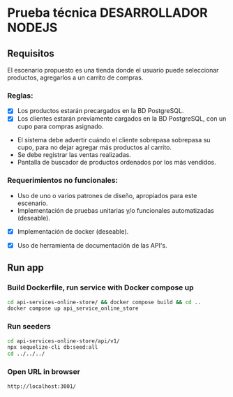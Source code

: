 # Prueba técnica DESARROLLADOR NODEJS 

## Requisitos
El escenario propuesto es una tienda donde el usuario puede seleccionar productos, agregarlos a un carrito de compras. 
### Reglas: 
- [X] Los productos estarán precargados en la BD PostgreSQL.
- [X] Los clientes estarán previamente cargados en la BD PostgreSQL, con un cupo para compras asignado.
- El sistema debe advertir cuándo el cliente sobrepasa sobrepasa su cupo, para no dejar agregar más productos al carrito.
- Se debe registrar las ventas realizadas.
- Pantalla de buscador de productos ordenados por los más vendidos.

### Requerimientos no funcionales:
- Uso de uno o varios patrones de diseño, apropiados para este escenario.
- Implementación de pruebas unitarias y/o funcionales automatizadas (deseable).
- [X] Implementación de docker (deseable).
- [X] Uso de herramienta de documentación de las API's.


## Run app

### Build Dockerfile, run service with Docker compose up
``` Bash
cd api-services-online-store/ && docker compose build && cd ..
docker compose up api_service_online_store
```

### Run seeders
``` Bash
cd api-services-online-store/api/v1/ 
npx sequelize-cli db:seed:all
cd ../../../
```

### Open URL in browser
``` Browser
http://localhost:3001/
```